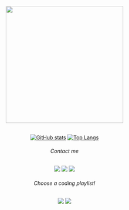 <div align="center">
  
<img src="https://github.com/cwayr/react-deployment-template/assets/60524606/807fea35-2a69-46a6-b75f-678db20333ab" width=320/>
<div></div><br />

</div>

<!-- GITHUB STATS -->
<div align="center">
  
[![GitHub stats](https://github-readme-stats.vercel.app/api?username=cwayr&hide=contribs&show_icons=true&theme=react&hide_border=true)](https://github.com/anuraghazra/github-readme-stats) [![Top Langs](https://github-readme-stats.vercel.app/api/top-langs/?username=cwayr&layout=compact&show_icons=true&theme=react&hide_border=true&card_width=260)](https://github.com/anuraghazra/github-readme-stats)

</div>

<!-- CONTACT -->
<div align="center"> 
  
<h6><i>Contact me</i></h6>
<div float="left">
  <a href="https://www.linkedin.com/in/calebwaymeyer/"><img src="https://img.shields.io/badge/LinkedIn-0077B5?style=for-the-badge&logo=linkedin&logoColor=white"/></a>
  <a href="https://x.com/calebwaymeyer"><img src="https://img.shields.io/badge/X-000000?style=for-the-badge&logo=x&logoColor=white" /></a>
  <a href="mailto:calebwaymeyer@protonmail.com"><img src="https://img.shields.io/badge/proton%20mail-6D4AFF?style=for-the-badge&logo=protonmail&logoColor=white" /></a>
</div>

</div>

 <!-- SPOTIFY -->
 <div align="center"> 
<h6><i>Choose a coding playlist!</i></h6> 
<a href="https://open.spotify.com/playlist/6GPNTJxqjsCHXtzBvkb0Pl"><img src="https://img.shields.io/badge/Spotify-1ED760?&style=for-the-badge&logo=spotify&logoColor=white" /></a>
<a href="https://open.spotify.com/playlist/3Q3Yw2YgZSLBLUJCZV4rBp"><img src="https://img.shields.io/badge/Spotify-1ED760?&style=for-the-badge&logo=spotify&logoColor=white" /></a>

</div>

<!-- PROFILE STATS -->
<!--
![Profile views](https://komarev.com/ghpvc/?username=cwayr&label=Profile%20views&color=0e75b6&style=flat-square)
![GitHub stars](https://img.shields.io/github/stars/cwayr?style=flat-square)
![GitHub followers](https://img.shields.io/github/followers/cwayr?style=flat-square)
-->
